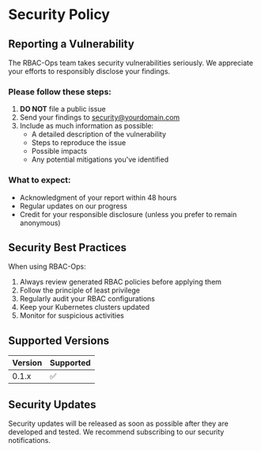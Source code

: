 # Security Policy

## Reporting a Vulnerability

The RBAC-Ops team takes security vulnerabilities seriously. We appreciate your efforts to responsibly disclose your findings.

### Please follow these steps:

1. **DO NOT** file a public issue
2. Send your findings to security@yourdomain.com
3. Include as much information as possible:
   - A detailed description of the vulnerability
   - Steps to reproduce the issue
   - Possible impacts
   - Any potential mitigations you've identified

### What to expect:

- Acknowledgment of your report within 48 hours
- Regular updates on our progress
- Credit for your responsible disclosure (unless you prefer to remain anonymous)

## Security Best Practices

When using RBAC-Ops:

1. Always review generated RBAC policies before applying them
2. Follow the principle of least privilege
3. Regularly audit your RBAC configurations
4. Keep your Kubernetes clusters updated
5. Monitor for suspicious activities

## Supported Versions

| Version | Supported          |
| ------- | ------------------ |
| 0.1.x   | :white_check_mark: |

## Security Updates

Security updates will be released as soon as possible after they are developed and tested. We recommend subscribing to our security notifications.
